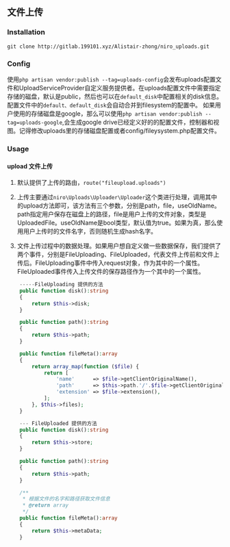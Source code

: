 ## 文件上传

### Installation
    git clone http://gitlab.199101.xyz/Alistair-zhong/niro_uploads.git

### Config

使用`php artisan vendor:publish --tag=uploads-config`会发布uploads配置文件和UploadServiceProvider自定义服务提供者。在uploads配置文件中需要指定存储的磁盘，默认是public，然后也可以在`default_disk`中配置相关的disk信息。配置文件中的`default、default_disk`会自动合并到filesystem的配置中。
如果用户使用的存储磁盘是google，那么可以使用`php artisan vendor:publish --tag=uploads-google`,会生成google drive已经定义好的的配置文件，控制器和视图。记得修改uploads里的存储磁盘配置或者config/fileysystem.php配置文件。

### Usage

#### upload 文件上传

1. 默认提供了上传的路由，`route("fileupload.uploads")`

2. 上传主要通过`niro\Uploads\Uploader\Uploader`这个类进行处理，调用其中的upload方法即可，该方法有三个参数，分别是path，file，useOldName。path指定用户保存在磁盘上的路径，file是用户上传的文件对象，类型是UploadedFile。useOldName是bool类型，默认值为true。如果为真，那么使用用户上传时的文件名字，否则随机生成hash名字。

3. 文件上传过程中的数据处理。如果用户想自定义做一些数据保存，我们提供了两个事件，分别是FileUploading、FileUploaded，代表文件上传前和文件上传后。FileUploading事件中传入request对象，作为其中的一个属性。FileUploaded事件传入上传文件的保存路径作为一个其中的一个属性。

```php
    -----FileUploading 提供的方法
    public function disk():string
    {
        return $this->disk;
    }

    public function path():string
    {
        return $this->path;
    }

    public function fileMeta():array
    {
        return array_map(function ($file) {
            return [
                'name'      => $file->getClientOriginalName(),
                'path'      => $this->path.'/'.$file->getClientOriginalName(),
                'extension' => $file->extension(),
            ];
        }, $this->files);
    }

    --- FileUploaded 提供的方法
    public function disk():string
    {
        return $this->store;
    }

    public function path():string
    {
        return $this->path;
    }

    /**
     * 根据文件的名字和路径获取文件信息
     * @return array
     */
    public function fileMeta():array
    {
        return $this->metaData;
    }
```
